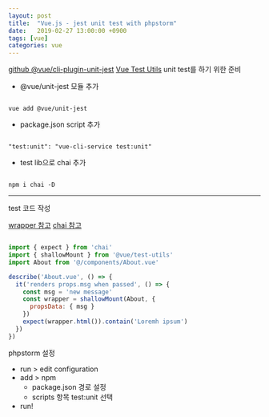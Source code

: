 ```yaml
---
layout: post
title:  "Vue.js - jest unit test with phpstorm"
date:   2019-02-27 13:00:00 +0900
tags: [vue]
categories: vue
---
```


[github @vue/cli-plugin-unit-jest](https://github.com/vuejs/vue-cli/tree/dev/packages/%40vue/cli-plugin-unit-jest)
[Vue Test Utils](https://vue-test-utils.vuejs.org/)
unit test를 하기 위한 준비

- @vue/unit-jest 모듈 추가

~~~ 

vue add @vue/unit-jest

~~~

- package.json script 추가

~~~

"test:unit": "vue-cli-service test:unit"

~~~

- test lib으로 chai 추가

~~~

npm i chai -D

~~~

-----------

test 코드 작성

[wrapper 참고](https://vue-test-utils.vuejs.org/api/wrapper/#properties)
[chai 참고](https://www.chaijs.com/api/bdd/)

~~~ javascript

import { expect } from 'chai'
import { shallowMount } from '@vue/test-utils'
import About from '@/components/About.vue'

describe('About.vue', () => {
  it('renders props.msg when passed', () => {
    const msg = 'new message'
    const wrapper = shallowMount(About, {
      propsData: { msg }
    })
    expect(wrapper.html()).contain('Loremh ipsum')
  })
})


~~~

phpstorm 설정

- run > edit configuration
- add > npm 
  - package.json 경로 설정
  - scripts 항목 test:unit 선택
- run!